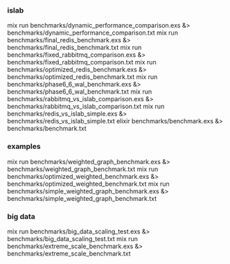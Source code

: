 ### islab

mix run benchmarks/dynamic_performance_comparison.exs &> benchmarks/dynamic_performance_comparison.txt
mix run benchmarks/final_redis_benchmark.exs &> benchmarks/final_redis_benchmark.txt
mix run benchmarks/fixed_rabbitmq_comparison.exs &> benchmarks/fixed_rabbitmq_comparison.txt
mix run benchmarks/optimized_redis_benchmark.exs &> benchmarks/optimized_redis_benchmark.txt
mix run benchmarks/phase6_6_wal_benchmark.exs &> benchmarks/phase6_6_wal_benchmark.txt
mix run benchmarks/rabbitmq_vs_islab_comparison.exs &> benchmarks/rabbitmq_vs_islab_comparison.txt
mix run benchmarks/redis_vs_islab_simple.exs &> benchmarks/redis_vs_islab_simple.txt
elixir benchmarks/benchmark.exs &> benchmarks/benchmark.txt


### examples

mix run benchmarks/weighted_graph_benchmark.exs &> benchmarks/weighted_graph_benchmark.txt
mix run benchmarks/optimized_weighted_benchmark.exs &> benchmarks/optimized_weighted_benchmark.txt
mix run benchmarks/simple_weighted_graph_benchmark.exs &> benchmarks/simple_weighted_graph_benchmark.txt


### big data
mix run benchmarks/big_data_scaling_test.exs &> benchmarks/big_data_scaling_test.txt
mix run benchmarks/extreme_scale_benchmark.exs &> benchmarks/extreme_scale_benchmark.txt